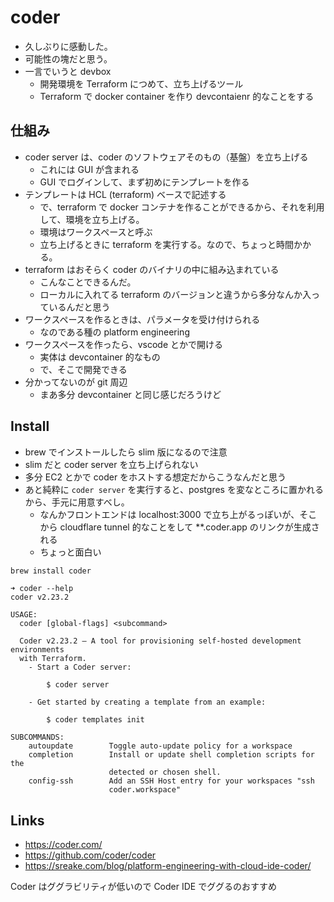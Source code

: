 # coder

- 久しぶりに感動した。
- 可能性の塊だと思う。
- 一言でいうと devbox
  - 開発環境を Terraform につめて、立ち上げるツール
  - Terraform で docker container を作り devcontaienr 的なことをする

## 仕組み
- coder server は、coder のソフトウェアそのもの（基盤）を立ち上げる
  - これには GUI が含まれる
  - GUI でログインして、まず初めにテンプレートを作る
- テンプレートは HCL (terraform) ベースで記述する
  - で、terraform で docker コンテナを作ることができるから、それを利用して、環境を立ち上げる。
  - 環境はワークスペースと呼ぶ
  - 立ち上げるときに terraform を実行する。なので、ちょっと時間かかる。
- terraform はおそらく coder のバイナリの中に組み込まれている
  - こんなことできるんだ。
  - ローカルに入れてる terraform のバージョンと違うから多分なんか入っているんだと思う
- ワークスペースを作るときは、パラメータを受け付けられる
  - なのである種の platform engineering 
- ワークスペースを作ったら、vscode とかで開ける
  - 実体は devcontainer 的なもの
  - で、そこで開発できる
- 分かってないのが git 周辺
  - まあ多分 devcontainer と同じ感じだろうけど

## Install
- brew でインストールしたら slim 版になるので注意
- slim だと coder server を立ち上げられない
- 多分 EC2 とかで coder をホストする想定だからこうなんだと思う
- あと純粋に `coder server` を実行すると、postgres を変なところに置かれるから、手元に用意すべし。
  - なんかフロントエンドは localhost:3000 で立ち上がるっぽいが、そこから cloudflare tunnel 的なことをして **.coder.app のリンクが生成される
  - ちょっと面白い

```bash
brew install coder
```

```console
➜ coder --help
coder v2.23.2

USAGE:
  coder [global-flags] <subcommand>

  Coder v2.23.2 — A tool for provisioning self-hosted development environments
  with Terraform.
    - Start a Coder server:

        $ coder server

    - Get started by creating a template from an example:

        $ coder templates init

SUBCOMMANDS:
    autoupdate        Toggle auto-update policy for a workspace
    completion        Install or update shell completion scripts for the
                      detected or chosen shell.
    config-ssh        Add an SSH Host entry for your workspaces "ssh
                      coder.workspace"
```

## Links
- https://coder.com/
- https://github.com/coder/coder
- https://sreake.com/blog/platform-engineering-with-cloud-ide-coder/

Coder はググラビリティが低いので Coder IDE でググるのおすすめ
